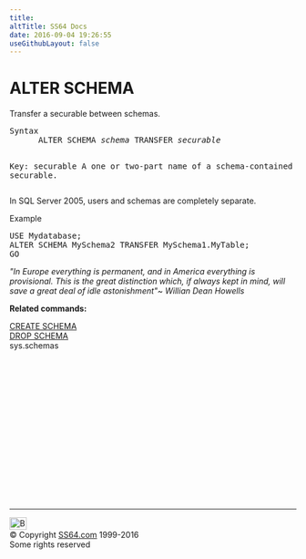 ```yaml
---
title:
altTitle: SS64 Docs
date: 2016-09-04 19:26:55
useGithubLayout: false
---
```

<!-- #BeginLibraryItem "/Library/head_sql.lbi" --><!-- #EndLibraryItem --><h1>ALTER SCHEMA</h1>
<p>Transfer a securable between schemas.</p>
<pre>Syntax
      ALTER SCHEMA <i>schema</i> TRANSFER <i>securable</i>
	  
Key:
   securable  A one or two-part name of a schema-contained securable.</pre>
<p>    In SQL Server 2005, users and schemas are completely separate.</p>
<p>Example</p>
<pre>USE Mydatabase;<br>ALTER SCHEMA MySchema2 TRANSFER MySchema1.MyTable;<br>GO
</pre>
<p class="quote"><i>"In Europe everything is permanent, and in America everything is
  provisional. This is the great distinction which, if always kept in
  mind, will save a great deal of idle astonishment"~ Willian Dean Howells</i></p>
<p><b>Related commands:</b></p>
<p>  <a href="schema_c.html">CREATE SCHEMA</a><br>
  <a href="schema_d.html">DROP SCHEMA</a>  <br>
  sys.schemas</p><!-- #BeginLibraryItem "/Library/foot_sql.lbi" --><p>
<!-- ss64-sql -->
<ins class="adsbygoogle" style="display:inline-block;width:300px;height:250px" data-ad-client="ca-pub-6140977852749469" data-ad-slot="6953563613"></ins>
<script>
(adsbygoogle = window.adsbygoogle || []).push({});
</script></p>
<hr>
<div id="bl" class="footer"><a href="schema_a.html#"><img src="../images/top.png" width="30" height="22" alt="Back to the Top"></a></div>
<div id="br" class="footer, tagline">© Copyright <a href="../index.html">SS64.com</a> 1999-2016<br>
Some rights reserved</div><!-- #EndLibraryItem -->

